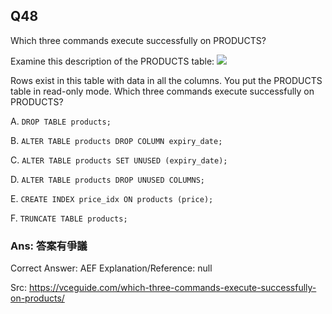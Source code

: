 ## Q48

Which three commands execute successfully on PRODUCTS?

Examine this description of the PRODUCTS table:
![](img/i048-1.png)

Rows exist in this table with data in all the columns. You put the PRODUCTS table in read-only mode.
Which three commands execute successfully on PRODUCTS?

A. `DROP TABLE products;`

B. `ALTER TABLE products DROP COLUMN expiry_date;`

C. `ALTER TABLE products SET UNUSED (expiry_date);`

D. `ALTER TABLE products DROP UNUSED COLUMNS;`

E. `CREATE INDEX price_idx ON products (price);`

F. `TRUNCATE TABLE products;`

### Ans: **答案有爭議**

Correct Answer: AEF
Explanation/Reference: null

Src: https://vceguide.com/which-three-commands-execute-successfully-on-products/